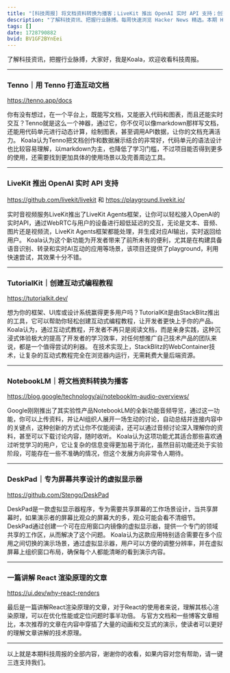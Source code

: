 ```yaml
---
title: "[科技周报] 将文档资料转换为播客；LiveKit 推出 OpenAI 实时 API 支持；创建互动式编程教程"
description: "了解科技资讯、把握行业脉搏。每周快速浏览 Hacker News 精选。本期 Hacker Newsletter 地址：https://buttondown.com/hacker-newsletter/archive/hacker-newsletter-718/"
tags: []
date: 1728790882
bvid: BV1GF2BYnEei
---
```

了解科技资讯，把握行业脉搏，大家好，我是Koala，欢迎收看科技周报。

---

### Tenno｜用 Tenno 打造互动文档
https://tenno.app/docs

你有没有想过，在一个平台上，既能写文档，又能嵌入代码和图表，而且还能实时交互？Tenno就是这么一个神器，通过它，你不仅可以像markdown那样写文档，还能用代码单元进行动态计算，绘制图表，甚至调用API数据，让你的文档充满活力。
Koala认为Tenno把文档创作和数据展示结合的非常好，代码单元的语法设计也比较容易理解，以markdown为主，也降低了学习门槛，不过项目能否得到更多的使用，还需要找到更加具体的使用场景以及完善周边工具。

---

### LiveKit 推出 OpenAI 实时 API 支持
https://github.com/livekit/livekit 和 https://playground.livekit.io/  

实时音视频服务LiveKit推出了LiveKit Agents框架，让你可以轻松接入OpenAI的实时API，通过WebRTC与用户的设备进行超低延迟的交互，无论是文本、音频、图片还是视频流，LiveKit Agents框架都能处理，并生成对应AI输出，实时返回给用户。
Koala认为这个新功能为开发者带来了前所未有的便利，尤其是在构建具备语音识别、转录和实时AI互动的应用等场景，该项目还提供了playground，利用快速尝试，其效果十分不错。

---

### TutorialKit｜创建互动式编程教程
https://tutorialkit.dev/

想为你的框架、UI库或设计系统赢得更多用户吗？TutorialKit是由StackBlitz推出的工具，它可以帮助你轻松创建互动式编程教程，让开发者更快上手你的产品。
Koala认为，通过互动式教程，开发者不再只是阅读文档，而是亲身实践，这种沉浸式体验极大的提高了开发者的学习效率，对任何想推广自己技术产品的团队来说，都是一个值得尝试的利器。
在技术实现上，StackBlitz的WebContainer技术，让复杂的互动式教程完全在浏览器内运行，无需耗费大量后端资源。

---

### NotebookLM｜将文档资料转换为播客
https://blog.google/technology/ai/notebooklm-audio-overviews/  

Google刚刚推出了其实验性产品NotebookLM的全新功能音频导览，通过这一功能，你可以上传资料，并让AI组织人展开一场生动的讨论，自动总结并连接内容中的关键点，这种创新的方式让你不仅能阅读，还可以通过音频讨论深入理解你的资料，甚至可以下载讨论内容，随时收听。
Koala认为这项功能尤其适合那些喜欢通过听觉学习的用户，它让复杂的信息变得更加易于消化，虽然目前功能还处于实验阶段，可能存在一些不准确的情况，但这个发展方向非常令人期待。

---

### DeskPad｜专为屏幕共享设计的虚拟显示器
https://github.com/Stengo/DeskPad

DeskPad是一款虚拟显示器程序，专为需要共享屏幕的工作场景设计，当共享屏幕时，如果演示者的屏幕比观众的屏幕大的多，观众可能会看不清细节。
DeskPad通过创建一个可在应用窗口内镜像的虚拟显示器，提供一个专门的领域共享的工作区，从而解决了这个问题。
Koala认为这款应用特别适合需要在多个应用之间切换的演示场景，通过虚拟显示器，用户可以方便的调整分辨率，并在虚拟屏幕上组织窗口布局，确保每个人都能清晰的看到演示内容。

---

### 一篇讲解 React 渲染原理的文章
https://ui.dev/why-react-renders

最后是一篇讲解React渲染原理的文章，对于React的使用者来说，理解其核心渲染原理，可以在优化性能或定位问题时事半功倍。
与官方文档和一些博客文章相比，本次推荐的文章在内容中穿插了大量的动画和交互式的演示，使读者可以更好的理解文章讲解的技术原理。

---

以上就是本期科技周报的全部内容，谢谢你的收看，如果内容对您有帮助，请一键三连支持我们。


